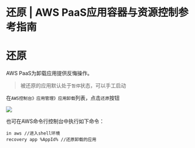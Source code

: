 # 还原 | AWS PaaS应用容器与资源控制参考指南

# 还原

AWS PaaS为卸载应用提供反悔操作。

> 被还原的应用默认处于`暂停`状态，可以手工启动

在`AWS控制台》应用管理》应用卸载`列表，点击`还原`按钮

![](https://docs.awspaas.com/reference-guide/aws-paas-container-reference-guide/app_lifecycle/uninstall-2.png)

也可在AWS命令行控制台中执行如下命令：
    
    
    in aws //进入shell环境
    recovery app %AppId% //还原卸载的应用